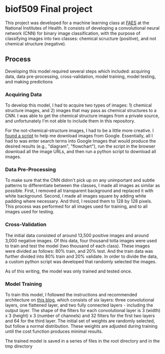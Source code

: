 # biof509 Final project

This project was developed for a machine learning class at [FAES](https://faes.org/) at the National Institutes of Health. It consists of developing a convolutional neural network (CNN) for binary image classification, with the purpose of classifying images into two classes: chemical scructure (positive), and not chemical structure (negative).

## Process

Developing this model required several steps which included: acquiring data, data pre-processing, cross-validation, model training, model testing, and making predictions

### Acquiring Data

To develop this model, I had to acquire two types of images: 1) chemical structure images, and 2) images that may pass as chemical structures to a CNN. I was able to get the chemical structure images from a private source, and unfortunately I'm not able to include them in this repository.

For the not-chemical-structure images, I had to be a little more creative. I [found a script](https://www.pyimagesearch.com/2017/12/04/how-to-create-a-deep-learning-dataset-using-google-images/) to help me download images from Google. Essentially, all I had to was enter search terms into Google Images that would produce the desired results (e.g., "diagram", "flowchart"), run the script in the browser download all the image URLs, and then run a python script to download all images.

### Data Pre-Processing

To make sure that the CNN didnn't pick up on any unimportant and subtle patterns to differentiate between the classes, I made all images as similar as possible. First, I removed all transparent background and replaced it with white background. Second, I made all images square by adding white padding where necessary. And third, I resized them to 128 by 128 pixels. This process was performed for all images used for training, and to all images used for testing.

### Cross-Validation

The initial data consisted of around 13,500 positive images and around 3,000 negative images. Of this data, four thousand totla images were used to train and test the model (two thousand of each class). These images were divided as follows: 80% train, and 20% test. And the train data was further divided into 80% train and 20% validate. In order to divide the data, a custom python script was developed that randomly selected the images.

As of this writing, the model was only trained and tested once.

### Model Training

To train this model, I followed the instructions and recommended architecture on [this blog](https://cv-tricks.com/tensorflow-tutorial/training-convolutional-neural-network-for-image-classification/), which consists of six layers: three convolutional layers, one flattened layer, and two fully connected layers - including the output layer. The shape of the filters for each convolutional layer is 3 (width) x 3 (height) x 3 (number of channels) and 32 filters for the first two layers and 64 for the third layer. The initial set of weights are randomly selected, but follow a normal distribution. These weights are adjusted during training until the cost function produces minimal results.

The trained model is saved in a series of files in the root directory and in the tmp directory

